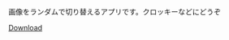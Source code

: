 画像をランダムで切り替えるアプリです。クロッキーなどにどうぞ

[Download](https://github.com/anime-song/RandomImageViewer/releases/download/v0.0.1/RandomImageViewer.zip)
